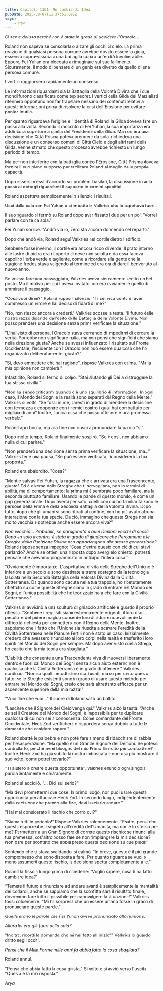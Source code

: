 ```yaml
---
title: Capitolo 1361- Un cambio di Idea
pubDate: 2025-08-07T11:37:51.086Z
tags:
    - rtw
---
```



<em>Si sente delusa perché non è stata in grado di uccidere l'Oracolo...</em>






Roland non sapeva se consolarla o alzare gli occhi al cielo. La prima reazione di qualsiasi persona comune avrebbe dovuto essere la gioia, essendo sopravvissuta a una battaglia contro un'entità invulnerabile. Eppure, Fei Yuhan era bloccata a rimuginare sul suo fallimento. Sicuramente, il modo di pensare di un genio era diverso da quello di una persona comune.


I vertici raggiunsero rapidamente un consenso.


Le informazioni riguardanti sia la Battaglia della Volontà Divina che i due mondi furono classificate come top secret. I vertici della Gilda dei Marzialisti ritennero opportuno non far trapelare nessuno dei contenuti relativi a queste informazioni prima di risolvere la crisi dell'Erosione per evitare panico inutile.


Per quanto riguardava l’origine e l'identità di Roland, la Gilda doveva fare un passo alla volta. Secondo il racconto di Fei Yuhan, la sua importanza era addirittura superiore a quella del Presidente della Gilda. Ma non era una decisione che Città Prisma poteva prendere da sola; richiedeva una discussione e un consenso comuni di Città Cielo e degli altri rami della Gilda. Venne stimato che questo processo avrebbe richiesto un lungo periodo di tempo.


Ma per non interferire con la battaglia contro l'Erosione, Città Prisma doveva fornire il suo pieno supporto per facilitare Roland al meglio delle proprie capacità.


Dopo essersi messi d’accordo sui problemi basilari, la discussione in aula passò ai dettagli riguardanti il supporto in termini specifici.


Roland aspettava semplicemente in silenzio i risultati.


Uscì dalla sala con Fei Yuhan e si imbatté in Valkries che lo aspettava fuori.


Il suo sguardo si fermò su Roland dopo aver fissato i due per un po'. "Vorrei parlare con te da sola."


Fei Yuhan sorrise. "Andrò via io, Zero sta ancora dormendo nel reparto."


Dopo che andò via, Roland seguì Valkries nel cortile dietro l'edificio.


Sebbene fosse inverno, il cortile era ancora ricco di verde. Il prato intorno alle lastre di pietra era ricoperto di neve non sciolta e da essa faceva capolino l'erba verde e tagliente, come a ricordare alla gente che la stagione fredda stava volgendo al termine ed era ora di dare il benvenuto al nuovo anno.


Se voleva fare una passeggiata, Valkries aveva sicuramente scelto un bel posto. Ma il motivo per cui l'aveva invitato non era ovviamente quello di ammirare il paesaggio.


"Cosa vuoi dirmi?" Roland ruppe il silenzio. "Ti sei resa conto di aver commesso un errore e hai deciso di fidarti di me?"


"No, non riesco ancora a crederti." Valkries scosse la testa. “Il futuro delle nostre razze dipende dall'esito della Battaglia della Volontà Divina. Non posso prendere una decisione senza prima verificare la situazione."


"L'hai visto di persona, l'Oracolo stava cercando di impedirmi di cercare la verità.  Potrebbe non significare nulla, ma non pensi che significhi che siamo nella direzione giusta? Anche se avessi influenzato il risultato sul Fronte Occidentale, l'incidente con l'Oracolo non può essere qualcosa che ho organizzato deliberatamente, giusto?"


"Sì, devo ammettere che hai ragione", rispose Valkries con calma. "Ma la mia opinione non cambierà."


Infastidito, Roland si fermò di colpo. "Stai aiutando gli Dei a distruggere la tua stessa civiltà."


“Non ha senso criticarmi quando c'è uno squilibrio di informazioni. In ogni caso, il Mondo dei Sogni e la realtà sono separati dal Regno della Mente." Valkries si voltò. “Se fossi in me, saresti in grado di prendere la decisione con fermezza e cooperare con i nemici contro i quali hai combattuto per migliaia di anni? Inoltre, l'unica cosa che posso ottenere è una promessa verbale."


Roland aprì bocca, ma alla fine non riuscì a pronunciare la parola "sì".


Dopo molto tempo, Roland finalmente sospirò. "Se è così, non abbiamo nulla di cui parlare."


"Non prenderò una decisione senza prima verificare la situazione, ma..." Valkries fece una pausa, "Se può essere verificata, riconsidererò la tua proposta."


Roland era sbalordito. "Cosa?"


“Mentre salvavi Fei Yuhan, la ragazza che è arrivata era una Trascendente, giusto? Ed è diversa dalle Streghe che ti sorvegliano, non in termini di abilità, ma di comportamento: la prima mi è sembrata poco familiare, ma la seconda piuttosto familiare. Usando le parole di questo mondo, è come un gap generazionale. Dopo averci pensato, quelli con cui ho familiarità sono le persone della Prima e della Seconda Battaglia della Volontà Divina. Dopo tutto, dopo che gli umani si sono ritirati al confine, non ho più avuto alcuna interazione con la tua specie. Da ciò, immagino che questa Strega non sia molto vecchia e potrebbe anche essere ancora viva?”


<em>Non vecchia... Probabile, se paragonata a quei Demoni vecchi di secoli. Dopo un solo incontro, è stata in grado di giudicare che Pergamena e le Streghe della Punizione Divina non appartengono alla stessa generazione? </em>Roland rispose senza impegno: “Cosa c'entra questo con ciò di cui stavi parlando? Anche se ottieni una risposta dopo averglielo chiesto, potresti pensare che avevamo programmato in anticipo l'intera cosa."






“Ovviamente è importante. L'aspettativa di vita delle Streghe dell'Unione è inferiore a un secolo e sono destinate a trarre sostegno dalla tecnologia lasciata nella Seconda Battaglia della Volontà Divina dalla Civiltà Sotterranea. Da quando sono caduta nella tua trappola, ho ripetutamente riflettuto su come queste Streghe siano in grado di entrare nel Mondo dei Sogni, e l'unica possibilità che ho teorizzato ha a che fare con la Civiltà Sotterranea."


Valkries si avvicinò a una scultura di ghiaccio artificiale e guardò il proprio riflesso. “Sebbene i requisiti siano estremamente esigenti, il loro uso peculiare del potere magico consente loro di ridurre notevolmente la difficoltà richiesta per connettersi con il Regno della Mente. Inoltre, sappiamo che il fatto che l'Unione sia riuscita a scavare l'eredità della Civiltà Sotterranea nelle Pianure Fertili non è stato un caso. Inizialmente credevo che avessero rinunciato ai loro corpi nella realtà e trasferito i loro spiriti nel Mondo dei Sogni per sempre. Ma dopo aver visto quella Strega, ho capito che la mia teoria era sbagliata."


"L'abilità che consente a una Trascendente viva di muoversi liberamente dentro e fuori dal Mondo dei Sogni senza alcun aiuto esterno non è qualcosa che la Civiltà Sotterranea è in grado di ottenere." Valkries continuò: "Non so quali metodi siano stati usati, ma so per certo questo fatto: se le Streghe esistenti sono in grado di usare questo metodo per entrare nel Mondo dei Sogni, credo che sarà altrettanto efficace per un ascendente superiore della mia razza!"


"Vuoi dire che vuoi..." Il cuore di Roland saltò un battito.


"Lasciare che il Signore del Cielo venga qui." Valkries alzò la testa: “Anche se sei il Creatore del Mondo dei Sogni, è impossibile per te duplicare qualcosa di cui non sei a conoscenza. Come comandante del Fronte Occidentale, Heck Zod verificherà e risponderà senza dubbio a tutte le domande che desidero sapere."


Roland sbatté le palpebre e non poté fare a meno di ridacchiare di rabbia per l'esasperazione. “Ma quello è un Grande Signore dei Demoni. Se potessi controllarlo, perché avrei bisogno del mio Primo Esercito per combattere? Inoltre, Heck Zod ha già subito la nostra imboscata e non osa più mostrare il suo volto, come potrei trovarlo?"


"Ti aiuterò a creare questa opportunità", Valkries enunciò ogni singola parola lentamente e chiaramente.


Roland si accigliò. “… Dici sul serio?"


“Ma devi promettermi due cose. In primo luogo, non puoi usare questa opportunità per attaccare Heck Zod. In secondo luogo, indipendentemente dalla decisione che prendo alla fine, devi lasciarlo andare."


"Hai mai considerato il rischio che corro qui?"


"Siamo tutti in pericolo!" Rispose Valkries solennemente. “Esatto, pensi che questo esporrebbe il segreto all'eredità dell'Umanità, ma non è lo stesso per me? Permettere a un Gran Signore di correre questo rischio: se rinunci alla tua promessa, cos'altro posso fare se non rimpiangere la mia decisione? Non dare per scontato che abbia preso questa decisione su due piedi!"


Sentendo che si stava scaldando, si calmò. “In breve, questo è il più grande compromesso che sono disposta a fare. Per quanto riguarda se vuoi o meno assumerti questo rischio, la decisione spetta completamente a te."


Roland la fissò a lungo prima di chiederle: "Voglio sapere, cosa ti ha fatto cambiare idea?"


“Temere il futuro e rinunciare ad andare avanti è semplicemente la mentalità dei codardi, anche se sappiamo che la sconfitta sarà il risultato finale, dovremmo fare tutto il possibile per capovolgere la situazione!” Valkries tossì dolcemente. "Mi ha sorpresa che un essere umano fosse in grado di pronunciare queste parole."


<em>Quelle erano le parole che Fei Yuhan aveva pronunciato alla riunione.</em>






<em>Allora lei era già fuori dalla sala?</em>






"Inoltre, ricordi la domanda che mi hai fatto all'inizio?" Valkries lo guardò dritto negli occhi.


<em>Pensi che il Mille Forme mille anni fa abbia fatto la cosa sbagliata?</em>






Roland annuì.


"Penso che abbia fatto la cosa giusta." Si voltò e si avviò verso l'uscita. "Questa è la mia risposta."


<em>Arya</em>




                                


                                



